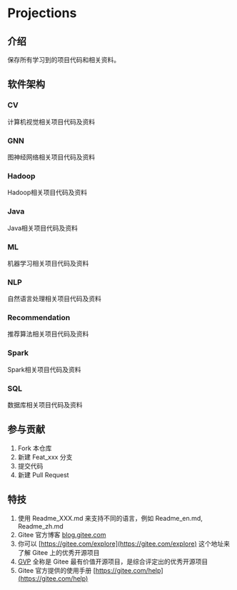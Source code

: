 # Projections

## 介绍

保存所有学习到的项目代码和相关资料。

## 软件架构

### CV

计算机视觉相关项目代码及资料

### GNN

图神经网络相关项目代码及资料

### Hadoop

Hadoop相关项目代码及资料

### Java

Java相关项目代码及资料

### ML

机器学习相关项目代码及资料

### NLP

自然语言处理相关项目代码及资料

### Recommendation

推荐算法相关项目代码及资料

### Spark

Spark相关项目代码及资料

### SQL

数据库相关项目代码及资料

## 参与贡献

1.  Fork 本仓库
2.  新建 Feat_xxx 分支
3.  提交代码
4.  新建 Pull Request

## 特技

1.  使用 Readme\_XXX.md 来支持不同的语言，例如 Readme\_en.md, Readme\_zh.md
2.  Gitee 官方博客 [blog.gitee.com](https://blog.gitee.com)
3.  你可以 [https://gitee.com/explore](https://gitee.com/explore) 这个地址来了解 Gitee 上的优秀开源项目
4.  [GVP](https://gitee.com/gvp) 全称是 Gitee 最有价值开源项目，是综合评定出的优秀开源项目
5.  Gitee 官方提供的使用手册 [https://gitee.com/help](https://gitee.com/help)
